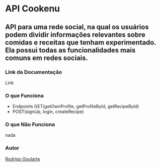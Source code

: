 # API Cookenu

## API para uma rede social, na qual os usuários podem dividir informações relevantes sobre comidas e receitas que tenham experimentado. Ela possui todas as funcionalidades mais comuns em redes sociais.

### Link da Documentação

Link

### O que Funciona

- Endpoints GET(getOwnProfile, getProfileById, getRecipeById)
- POST(signUp, login, createRecipe)

### O que Não Funciona

nada

### Autor

[Rodrigo Goularte](https://github.com/rodrigoularte)